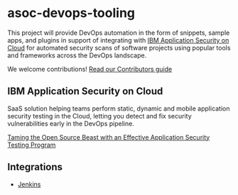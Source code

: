 # asoc-devops-tooling
This project will provide DevOps automation in the form of snippets, sample apps, and plugins in support of integrating with [IBM Application Security on Cloud](http://ibm.biz/ASoCLinkFromGitRepo) for automated security scans of software projects using popular tools and frameworks across the DevOps landscape.

We welcome contributions!  [Read our Contributors guide](CONTRIBUTING.md)

## IBM Application Security on Cloud
SaaS solution helping teams perform static, dynamic and mobile application security testing in the Cloud, letting you detect and fix security vulnerabilities early in the DevOps pipeline.

[Taming the Open Source Beast with an Effective Application Security Testing Program](https://securityintelligence.com/taming-the-open-source-beast-with-an-effective-application-security-testing-program/)

## Integrations
* [Jenkins](/jenkins)
